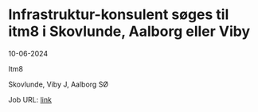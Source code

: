 # Infrastruktur-konsulent søges til itm8 i Skovlunde, Aalborg eller Viby
10-06-2024

Itm8

Skovlunde, Viby J, Aalborg SØ

Job URL: [link](https://www.it-jobbank.dk/c?t=h1476593&ctx=j&utm_source=partner&utm_medium=jobindex&utm_campaign=jobannonce)


